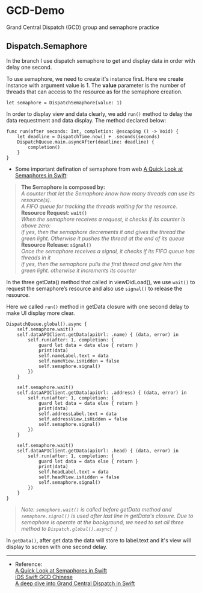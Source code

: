 # GCD-Demo
Grand Central Dispatch (GCD) group and semaphore practice

## Dispatch.Semaphore

In the branch I use dispatch semaphore to get and display data in order with delay one second.

To use semaphore, we need to create it's instance first. Here we create instance with argument value is 1. The **value** parameter is the number of threads that can access to the resource as for the semaphore creation.

```
let semaphore = DispatchSemaphore(value: 1)
```


In order to display view and data clearly, we add `run()` method to delay the data requestment and data display. The method declared below:

    func run(after seconds: Int, completion: @escaping () -> Void) {
        let deadline = DispatchTime.now() + .seconds(seconds)
        DispatchQueue.main.asyncAfter(deadline: deadline) {
            completion()
        }
    }

* Some important defination of semaphore from web [A Quick Look at Semaphores in Swift](https://medium.com/swiftly-swift/a-quick-look-at-semaphores-6b7b85233ddb): 

>**The Semaphore is composed by:**   
*A counter that let the Semaphore know how many threads can use its resource(s).   
A FIFO queue for tracking the threads waiting for the resource.*  
**Resource Request: `wait()`** 	  
*When the semaphore receives a request, it checks if its counter is above zero:	 
if yes, then the semaphore decrements it and gives the thread the green light. Otherwise it pushes the thread at the end of its queue*	
**Resource Release: `signal()`** 	
*Once the semaphore receives a signal, it checks if its FIFO queue has threads in it 	
if yes, then the semaphore pulls the first thread and give him the green light. otherwise it increments its counter*



In the three getData() method that called in viewDidLoad(), we use `wait()` to request the semaphore’s resource and also use `signal()` to release the resource.


Here we called `run()` method in getData closure with one second delay to make UI display more clear.


	DispatchQueue.global().async {
        self.semaphore.wait()
        self.dataAPIClient.getData(apiUrl: .name) { (data, error) in
            self.run(after: 1, completion: {
                guard let data = data else { return }
                print(data)
                self.nameLabel.text = data
                self.nameView.isHidden = false
                self.semaphore.signal()
            })
        }
        
        self.semaphore.wait()
        self.dataAPIClient.getData(apiUrl: .address) { (data, error) in
            self.run(after: 1, completion: {
                guard let data = data else { return }
                print(data)
                self.addressLabel.text = data
                self.addressView.isHidden = false
                self.semaphore.signal()
            })
        }
        
        self.semaphore.wait()
        self.dataAPIClient.getData(apiUrl: .head) { (data, error) in
            self.run(after: 1, completion: {
                guard let data = data else { return }
                print(data)
                self.headLabel.text = data
                self.headView.isHidden = false
                self.semaphore.signal()
            })
        }
    }
    
> *Note: `semaphore.wait()` is called before getData method and `semaphore.signal()` is used after last line in getData's closure.*
> *Due to semaphore is operate at the background, we need to set all three method to `Dispatch.global().async{ }`*


In `getData()`, after get data the data will store to label.text and it's view will display to screen with one second delay.

---

* Reference:      
[A Quick Look at Semaphores in Swift](https://medium.com/swiftly-swift/a-quick-look-at-semaphores-6b7b85233ddb)   
[iOS Swift GCD Chinese](https://juejin.im/post/5acaea17f265da239a601a01)    
[A deep dive into Grand Central Dispatch in Swift](https://www.swiftbysundell.com/posts/a-deep-dive-into-grand-central-dispatch-in-swift)

